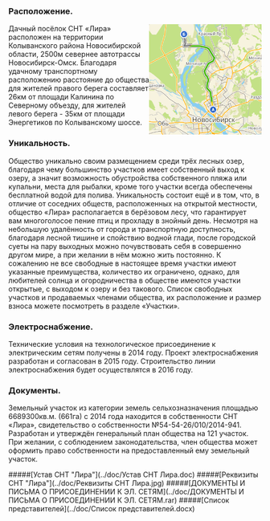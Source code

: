 ### Расположение.
<img style="float: right; width: auto; height: 220px;" src="../images/2gisroute.png">Дачный посёлок СНТ «Лира» расположен на территории Колыванского района Новосибирской области, 2500м севернее автотрассы Новосибирск-Омск. Благодаря удачному транспортному расположению расстояние до общества для жителей правого берега составляет 26км от площади Калинина по Северному объезду, для жителей левого берега - 35км от площади Энергетиков по Колыванскому шоссе.


### Уникальность.
Общество уникально своим размещением среди трёх лесных озер, благодаря чему большинство участков имеет собственный выход к озеру, а значит возможность обустройства собственного пляжа или купальни, места для рыбалки, кроме того участки всегда обеспечены бесплатной водой для полива. Уникальность состоит ещё и в том, что, в отличие от соседних обществ, расположенных на открытой местности, общество «Лира» располагается в берёзовом лесу, что гарантирует вам  многоголосое пение птиц и прохладу в знойный день.
Несмотря на небольшую удалённость от города и транспортную доступность, благодаря лесной тишине и спойствию водной глади, после городской суеты на пару выходных можно почувствовать себя в совершенно другом мире, а при желании в нём можно жить постоянно.
К сожалению не все свободные в настоящее время участки имеют указанные преимущества, количество их ограничено, однако, для любителей солнца и огородничества в обществе имеются участки открытые, с выходом к озеру и без такового. Список свободных участков и продаваемых членами общества, их расположение и размер взноса можете посмотреть в разделе «Участки».

### Электроснабжение.
Технические условия на технологическое присоединение к электрическим сетям получены в 2014 году.
Проект электроснабжения разработан и согласован в 2015 году.
Строительство линии электроснабжения будет осуществлятся в 2016 году.

### Документы.
Земельный участок из категории земель сельхозназначения площадью 6689300кв.м. (661га) с 2014 года находится в собственности СНТ «Лира», свидетельство о собственности №54-54-26/010/2014-941. Разработан и утверждён генеральный план общества на 121 участок. При желании, с соблюдением законодательства, член общества может оформить право собственности на предоставленный ему земельный участок.

#####[Устав СНТ "Лира"](../doc/Устав СНТ Лира.doc)
#####[Реквизиты СНТ "Лира"](../doc/Реквизиты СНТ Лира.jpg)
#####[ДОКУМЕНТЫ И ПИСЬМА О ПРИСОЕДИНЕНИИ К ЭЛ. СЕТЯМ](../doc/ДОКУМЕНТЫ И ПИСЬМА О ПРИСОЕДИНЕНИИ К ЭЛ. СЕТЯМ.rar)
#####[Список представителей](../doc/Список представителей.docx)
